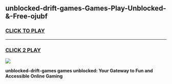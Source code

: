 
## unblocked-drift-games-Games-Play-Unblocked-&-Free-ojubf
<h3>
<a href="https://premium76.site?title=unblocked-drift-games&ref=24A">CLICK TO PLAY</a></h3>
<hr>

<h3>
<a href="https://premium76.site?title=unblocked-drift-games&ref=24A">CLICK 2 PLAY</a>
  
</h3>

<a href="https://premium76.site?title=unblocked-drift-games&ref=24A"><img src="https://clearcache.store/games.png"></a>


**unblocked-drift-games games unblocked: Your Gateway to Fun and Accessible Online Gaming**
